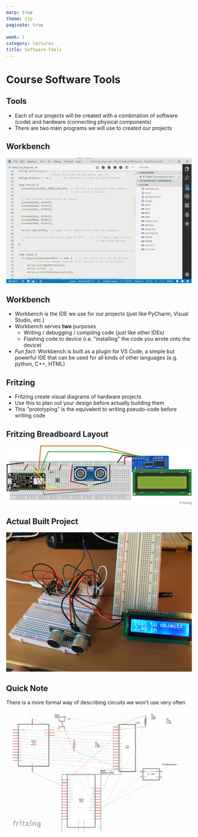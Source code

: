 ```yaml
---
marp: true
theme: itp
paginate: true

week: 1
category: lectures
title: Software Tools
---
```


<!-- headingDivider: 2 -->

# Course Software Tools

## Tools

- Each of our projects will be created with a combination of software (code) and hardware (connecting physical components)
- There are two main programs we will use to created our projects

## Workbench

![width:700px](assets/1565051874830_v2.png)

## Workbench

- Workbench is the IDE we use for our projects (just like PyCharm, Visual Studio, etc.)
- Workbench serves **two** purposes
  - Writing / debugging / compiling code (just like other IDEs)
  - Flashing code to device (i.e. "installing" the code you wrote onto the device)
- *Fun fact:* Workbench is built as a plugin for VS Code, a simple but powerful IDE that can be used for all kinds of other languages (e.g. python, C++, HTML)

## Fritzing

- Fritzing create visual diagrams of hardware projects
- Use this to plan out your design before actually building them
- This "prototyping" is the equivalent to writing pseudo-code before writing code

## Fritzing Breadboard Layout

![width:400px](assets/TE5_range_finder_Argon_bb-1565052544681.png)

## Actual Built Project

![width:600px](assets/built_range_finder.jpg)

## Quick Note

There is a more formal way of describing circuits we won't use very often

![width:400px](assets/1565052726261.png)